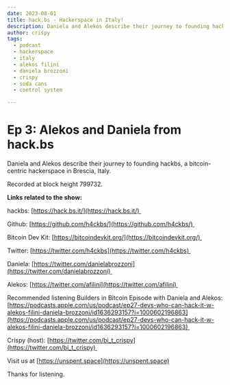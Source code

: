 ```yaml
---
date: 2023-08-01
title: hack.bs - Hackerspace in Italy!
description: Daniela and Alekos describe their journey to founding hackbs, a bitcoin-centric hackerspace in Brescia, Italy.
author: crispy
tags:
  - podcast
  - hackerspace
  - italy
  - alekos filini
  - daniela brozzoni
  - crispy
  - soda cans
  - control system

---
```


# Ep 3: Alekos and Daniela from hack.bs

Daniela and Alekos describe their journey to founding hackbs, a bitcoin-centric hackerspace in Brescia, Italy. 

Recorded at block height 799732.    

**Links related to the show:**

hackbs: [https://hack.bs.it/](https://hack.bs.it/) 

Github: [https://github.com/h4ckbs/](https://github.com/h4ckbs/) 

Bitcoin Dev Kit: [https://bitcoindevkit.org/](https://bitcoindevkit.org/) 

Twitter: [https://twitter.com/h4ckbs](https://twitter.com/h4ckbs) 

Daniela: [https://twitter.com/danielabrozzoni](https://twitter.com/danielabrozzoni) 

Alekos: [https://twitter.com/afilini](https://twitter.com/afilini) 

Recommended listening Builders in Bitcoin Episode with Daniela and Alekos: [https://podcasts.apple.com/us/podcast/ep27-devs-who-can-hack-it-w-alekos-filini-daniela-brozzoni/id1636293157?i=1000602196863](https://podcasts.apple.com/us/podcast/ep27-devs-who-can-hack-it-w-alekos-filini-daniela-brozzoni/id1636293157?i=1000602196863) 

Crispy (host): [https://twitter.com/bi_t_crispy](https://twitter.com/bi_t_crispy) 

Visit us at [https://unspent.space](https://unspent.space)

Thanks for listening.